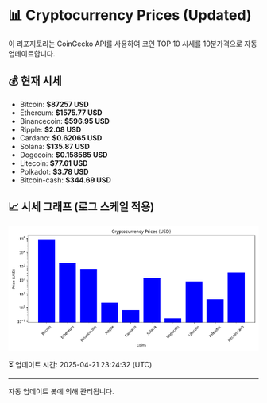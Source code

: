 
# 📊 Cryptocurrency Prices (Updated)

이 리포지토리는 CoinGecko API를 사용하여 코인 TOP 10 시세를 10분가격으로 자동 업데이트합니다.

## 💰 현재 시세
- Bitcoin: **$87257 USD**
- Ethereum: **$1575.77 USD**
- Binancecoin: **$596.95 USD**
- Ripple: **$2.08 USD**
- Cardano: **$0.62065 USD**
- Solana: **$135.87 USD**
- Dogecoin: **$0.158585 USD**
- Litecoin: **$77.61 USD**
- Polkadot: **$3.78 USD**
- Bitcoin-cash: **$344.69 USD**

## 📈 시세 그래프 (로그 스케일 적용)
![Crypto Prices](crypto_prices.png)

⏳ 업데이트 시간: 2025-04-21 23:24:32 (UTC)

---
자동 업데이트 봇에 의해 관리됩니다.
